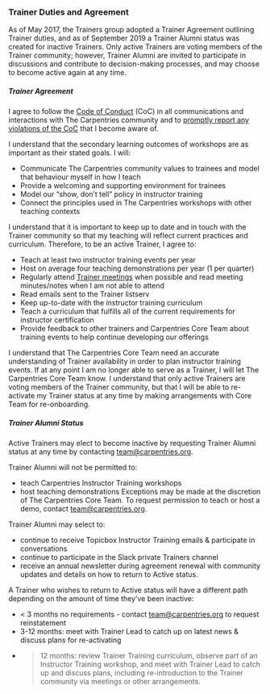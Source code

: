 ### Trainer Duties and Agreement

As of May 2017, the Trainers group adopted a Trainer Agreement outlining Trainer duties, and as of September 2019 a Trainer Alumni status was created for inactive Trainers. Only active Trainers are voting members of the Trainer community; however, Trainer Alumni are invited to participate in discussions and contribute to decision-making processes, and may choose to become active again at any time.  

##### Trainer Agreement

I agree to follow the [Code of Conduct](../policies/code-of-conduct.md) (CoC) in all communications and interactions with The Carpentries community and to [promptly report any violations of the CoC](../policies/code-of-conduct.html#reporting-guidelines) that I become aware of.

I understand that the secondary learning outcomes of workshops are as important as their stated goals. I will:  
- Communicate The Carpentries community values to trainees and model that behaviour myself in how I teach  
- Provide a welcoming and supporting environment for trainees  
- Model our “show, don’t tell” policy in instructor training  
- Connect the principles used in The Carpentries workshops with other teaching contexts  

I understand that it is important to keep up to date and in touch with the Trainer community so that my teaching will reflect current practices and curriculum. Therefore, to be an active Trainer, I agree to:
- Teach at least two instructor training events per year  
- Host on average four teaching demonstrations per year  (1 per quarter)  
- Regularly attend [Trainer meetings](trainers_guide.html#trainer-meetings) when possible and read meeting minutes/notes when I am not able to attend  
- Read emails sent to the Trainer listserv  
- Keep up-to-date with the instructor training curriculum  
- Teach a curriculum that fulfills all of the current requirements for instructor certification  
- Provide feedback to other trainers and Carpentries Core Team about training events to help continue developing our offerings  

I understand that The Carpentries Core Team need an accurate understanding of Trainer availability in order to plan instructor training events. If at any point I am no longer able to serve as a Trainer, I will let The Carpentries Core Team know. I understand that only active Trainers are voting members of the Trainer community, but that I will be able to re-activate my Trainer status at any time by making arrangements with Core Team for re-onboarding. 

##### Trainer Alumni Status

Active Trainers may elect to become inactive by requesting Trainer Alumni status at any time by contacting team@carpentries.org. 

Trainer Alumni will not be permitted to:
- teach Carpentries Instructor Training workshops
- host teaching demonstrations
Exceptions may be made at the discretion of The Carpentries Core Team. To request permission to teach or host a demo, contact team@carpentries.org.

Trainer Alumni may select to:
- continue to receive Topicbox Instructor Training emails & participate in conversations
- continue to participate in the Slack private Trainers channel
- receive an annual newsletter during agreement renewal with community updates and details on how to return to Active status. 

A Trainer who wishes to return to Active status will have a different path depending on the amount of time they’ve been inactive:
- < 3 months no requirements - contact team@carpentries.org to request reinstatement
- 3-12 months: meet with Trainer Lead to catch up on latest news & discuss plans for re-activating
- >12 months: review Trainer Training curriculum, observe part of an Instructor Training workshop, and meet with Trainer Lead to catch up and discuss plans, including re-introduction to the Trainer community via meetings or other arrangements.



